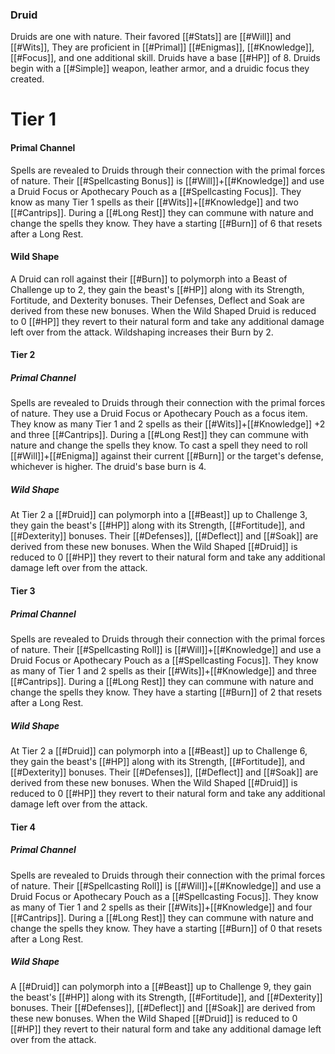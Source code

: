 ### Druid
Druids are one with nature. Their favored [[#Stats]] are [[#Will]] and [[#Wits]], They are proficient in [[#Primal]] [[#Enigmas]], [[#Knowledge]], [[#Focus]], and one additional skill. Druids have a base [[#HP]] of 8. Druids begin with a [[#Simple]] weapon, leather armor, and a druidic focus they created.

# Tier 1
#### Primal Channel
Spells are revealed to Druids through their connection with the primal forces of nature. Their  [[#Spellcasting Bonus]] is [[#Will]]+[[#Knowledge]] and use a Druid Focus or Apothecary Pouch as a [[#Spellcasting Focus]]. They know as many Tier 1 spells as their [[#Wits]]+[[#Knowledge]] and two [[#Cantrips]]. During a [[#Long Rest]] they can commune with nature and change the spells they know. They have a starting [[#Burn]] of 6 that resets after a Long Rest.

#### Wild Shape
A Druid can roll against their [[#Burn]] to polymorph into a Beast of Challenge up to 2, they gain the beast's [[#HP]] along with its Strength, Fortitude, and Dexterity bonuses. Their Defenses, Deflect and Soak are derived from these new bonuses. When the Wild Shaped Druid is reduced to 0 [[#HP]] they revert to their natural form and take any additional damage left over from the attack. Wildshaping increases their Burn by 2.

#### Tier 2

##### Primal Channel
Spells are revealed to Druids through their connection with the primal forces of nature. They use a Druid Focus or Apothecary Pouch as a focus item. They know as many Tier 1 and 2 spells as their [[#Wits]]+[[#Knowledge]] +2 and three [[#Cantrips]]. During a [[#Long Rest]] they can commune with nature and change the spells they know. To cast a spell they need to roll [[#Will]]+[[#Enigma]] against their current [[#Burn]] or the target's defense, whichever is higher. The druid's base burn is 4.

##### Wild Shape
At Tier 2 a [[#Druid]] can polymorph into a [[#Beast]] up to Challenge 3, they gain the beast's [[#HP]] along with its Strength, [[#Fortitude]], and [[#Dexterity]] bonuses. Their [[#Defenses]], [[#Deflect]] and [[#Soak]] are derived from these new bonuses. When the Wild Shaped [[#Druid]] is reduced to 0 [[#HP]] they revert to their natural form and take any additional damage left over from the attack.

#### Tier 3

##### Primal Channel
Spells are revealed to Druids through their connection with the primal forces of nature. Their [[#Spellcasting Roll]] is [[#Will]]+[[#Knowledge]] and use a Druid Focus or Apothecary Pouch as a [[#Spellcasting Focus]]. They know as many of Tier 1 and 2 spells as their [[#Wits]]+[[#Knowledge]] and three [[#Cantrips]]. During a [[#Long Rest]] they can commune with nature and change the spells they know. They have a starting [[#Burn]] of 2 that resets after a Long Rest.

##### Wild Shape
At Tier 2 a [[#Druid]] can polymorph into a [[#Beast]] up to Challenge 6, they gain the beast's [[#HP]] along with its Strength, [[#Fortitude]], and [[#Dexterity]] bonuses. Their [[#Defenses]], [[#Deflect]] and [[#Soak]] are derived from these new bonuses. When the Wild Shaped [[#Druid]] is reduced to 0 [[#HP]] they revert to their natural form and take any additional damage left over from the attack.

#### Tier 4

##### Primal Channel
Spells are revealed to Druids through their connection with the primal forces of nature. Their [[#Spellcasting Roll]] is [[#Will]]+[[#Knowledge]] and use a Druid Focus or Apothecary Pouch as a [[#Spellcasting Focus]]. They know as many of Tier 1 and 2 spells as their [[#Wits]]+[[#Knowledge]] and four [[#Cantrips]]. During a [[#Long Rest]] they can commune with nature and change the spells they know. They have a starting [[#Burn]] of 0 that resets after a Long Rest.

##### Wild Shape
A [[#Druid]] can polymorph into a [[#Beast]] up to Challenge 9, they gain the beast's [[#HP]] along with its Strength, [[#Fortitude]], and [[#Dexterity]] bonuses. Their [[#Defenses]], [[#Deflect]] and [[#Soak]] are derived from these new bonuses. When the Wild Shaped [[#Druid]] is reduced to 0 [[#HP]] they revert to their natural form and take any additional damage left over from the attack.
